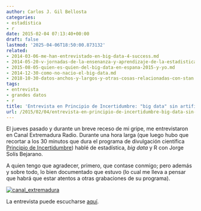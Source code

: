 ```yaml
---
author: Carlos J. Gil Bellosta
categories:
- estadística
- r
date: 2015-02-04 07:13:40+00:00
draft: false
lastmod: '2025-04-06T18:50:00.873132'
related:
- 2014-03-06-me-han-entrevistado-en-big-data-4-success.md
- 2014-05-20-v-jornadas-de-la-ensenanza-y-aprendizaje-de-la-estadistica-y-la-investigacion-operativa-2.md
- 2015-08-05-quien-es-quien-del-big-data-en-espana-2015-y-yo.md
- 2014-12-30-como-no-nacio-el-big-data.md
- 2018-10-30-datos-anchos-y-largos-y-otras-cosas-relacionadas-con-stan.md
tags:
- entrevista
- grandes datos
- r
title: 'Entrevista en Principio de Incertidumbre: "big data" sin artificio'
url: /2015/02/04/entrevista-en-principio-de-incertidumbre-big-data-sin-artificio/
---
```


El jueves pasado y durante un breve receso de mi gripe, me entrevistaron en Canal Extremadura Radio. Durante una hora larga (que luego hubo que recortar a los 30 minutos que dura el programa de divulgación científica [Principio de Incertidumbre](http://www.canalextremadura.es/radio/cultura/principio-de-incertidumbre)) hablé de estadística, _big data_ y R con Jorge Solís Bejarano.

A quien tengo que agradecer, primero, que contase conmigo; pero además y sobre todo, lo bien documentado que estuvo (lo cual me lleva a pensar que habrá que estar atentos a otras grabaciones de su programa).

[![canal_extremadura](/wp-uploads/2015/02/canal_extremadura.jpg)
](http://www.canalextremadura.es/alacarta/radio/audios/principio-de-incertidumbre-big-data-sin-artificio-lo-que-cabe-esperar-del-anal)

La entrevista puede escucharse [aquí]().